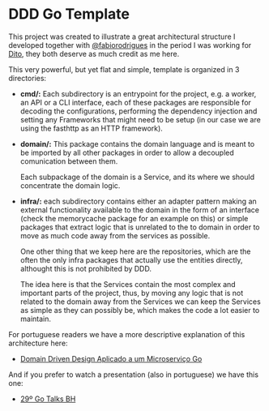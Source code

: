 # DDD Go Template

This project was created to illustrate a great architectural structure
I developed together with [@fabiorodrigues](https://github.com/fabiorodrigues) in the period I was working
for [Dito](https://dito.com.br), they both deserve as much credit as me here.

This very powerful, but yet flat and simple, template is organized in 3 directories:

- **cmd/:** Each subdirectory is an entrypoint for the project,
  e.g. a worker, an API or a CLI interface, each of these packages
  are responsible for decoding the configurations, performing the
  dependency injection and setting any Frameworks that might need to be setup
  (in our case we are using the fasthttp as an HTTP framework).

- **domain/:** This package contains the domain language and is meant to
  be imported by all other packages in order to allow a decoupled comunication
  between them.

  Each subpackage of the domain is a Service, and its where we should concentrate
  the domain logic.

- **infra/:** each subdirectory contains either an adapter pattern making
  an external functionality available to the domain in the form of an interface
  (check the memorycache package for an example on this) or simple packages that
  extract logic that is unrelated to the to domain in order to move as much code
  away from the services as possible.

  One other thing that we keep here are the repositories, which are the often the only
  infra packages that actually use the entities directly, althought this is not prohibited
  by DDD.

  The idea here is that the Services contain the most complex and important parts of the project,
  thus, by moving any logic that is not related to the domain away from the Services we can
  keep the Services as simple as they can possibly be, which makes the code a lot easier to maintain.

For portuguese readers we have a more descriptive explanation of this architecture here:

- [Domain Driven Design Aplicado a um Microserviço Go](https://eng.dito.com.br/domain-driven-design-ddd-aplicado-a-um-microservico-go)

And if you prefer to watch a presentation (also in portuguese) we have this one:

- [29º Go Talks BH](https://youtu.be/ODft0k1LeHU)

